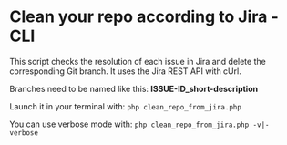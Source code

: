 # Clean your repo according to Jira - CLI
This script checks the resolution of each issue in Jira and delete the corresponding Git branch.
It uses the Jira REST API with cUrl.

Branches need to be named like this: **ISSUE-ID_short-description**

Launch it in your terminal with: `php clean_repo_from_jira.php`

You can use verbose mode with: `php clean_repo_from_jira.php -v|-verbose`
